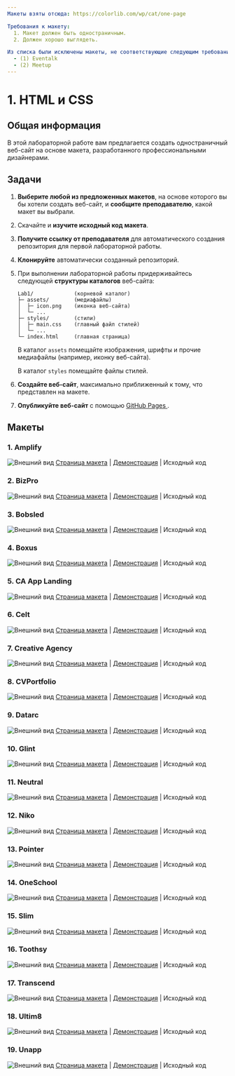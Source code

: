 ```yaml
---
Макеты взяты отсюда: https://colorlib.com/wp/cat/one-page

Требования к макету:
  1. Макет должен быть одностраничным.
  2. Должен хорошо выглядеть.

Из списка были исключены макеты, не соответствующие следующим требованиям:
  - (1) Eventalk
  - (2) Meetup
---
```


# 1. HTML и CSS

## Общая информация

В этой лабораторной работе вам предлагается создать одностраничный веб-сайт на 
основе макета, разработанного профессиональными дизайнерами.

## Задачи

1. **Выберите любой из предложенных макетов**, на основе которого вы бы хотели 
создать веб-сайт, и **сообщите преподавателю**, какой макет вы выбрали.

2. Скачайте и **изучите исходный код макета**.

3. **Получите ссылку от преподавателя** для автоматического создания
репозитория для первой лабораторной работы.

4. **Клонируйте** автоматически созданный репозиторий.

5. При выполнении лабораторной работы придерживайтесь следующей
**структуры каталогов** веб-сайта:

    ```
    Lab1/             (корневой каталог)
    ├─ assets/        (медиафайлы)
    │  ├─ icon.png    (иконка веб-сайта)
    │  └─ ...
    ├─ styles/        (стили)
    │  ├─ main.css    (главный файл стилей)
    │  └─ ...
    └─ index.html     (главная страница)
    ```
    
    В каталог `assets` помещайте изображения, шрифты и прочие медиафайлы
    (например, иконку веб-сайта).
    
    В каталог `styles` помещайте файлы стилей.

6. **Создайте веб-сайт**, максимально приближенный к тому,
что представлен на макете.

7. **Опубликуйте веб-сайт** с помощью [GitHub Pages
](https://help.github.com/articles/configuring-a-publishing-source-for-github-pages).

## Макеты

### 1. Amplify

![Внешний вид](./assets/Amplify.jpg)
[Страница макета](https://colorlib.com/wp/template/amplify) |
[Демонстрация](https://colorlib.com/preview/theme/amplify) |
<a :href="$withBase('/assets/labs/01/Amplify.zip')" download>Исходный код</a>

### 2. BizPro

![Внешний вид](./assets/BizPro.jpg)
[Страница макета](https://colorlib.com/wp/template/bizpro) |
[Демонстрация](https://colorlib.com/etc/bizpro) |
<a :href="$withBase('/assets/labs/01/BizPro.zip')" download>Исходный код</a>

### 3. Bobsled

![Внешний вид](./assets/Bobsled.jpg)
[Страница макета](https://colorlib.com/wp/template/bobsled) |
[Демонстрация](https://colorlib.com/etc/bobsled) |
<a :href="$withBase('/assets/labs/01/Bobsled.zip')" download>Исходный код</a>

### 4. Boxus

![Внешний вид](./assets/Boxus.jpg)
[Страница макета](https://colorlib.com/wp/template/boxus) |
[Демонстрация](https://colorlib.com/etc/boxus) |
<a :href="$withBase('/assets/labs/01/Boxus.zip')" download>Исходный код</a>

### 5. CA App Landing

![Внешний вид](./assets/CA_App_Landing.jpg)
[Страница макета](https://colorlib.com/wp/template/ca-app) |
[Демонстрация](https://colorlib.com/etc/ca) |
<a :href="$withBase('/assets/labs/01/CA_App_Landing.zip')" download>Исходный код</a>

### 6. Celt

![Внешний вид](./assets/Celt.jpg)
[Страница макета](https://colorlib.com/wp/template/celt) |
[Демонстрация](https://colorlib.com/etc/celt) |
<a :href="$withBase('/assets/labs/01/Celt.zip')" download>Исходный код</a>

### 7. Creative Agency

![Внешний вид](./assets/Creative_Agency.jpg)
[Страница макета](https://colorlib.com/wp/template/creative-agency) |
[Демонстрация](https://colorlib.com/etc/creative-agency) |
<a :href="$withBase('/assets/labs/01/Creative_Agency.zip')" download>Исходный код</a>

### 8. CVPortfolio

![Внешний вид](./assets/CVPortfolio.jpg)
[Страница макета](https://colorlib.com/wp/template/cvportfolio) |
[Демонстрация](https://colorlib.com/preview/theme/cvportfolio) |
<a :href="$withBase('/assets/labs/01/CVPortfolio.zip')" download>Исходный код</a>

### 9. Datarc

![Внешний вид](./assets/Datarc.jpg)
[Страница макета](https://colorlib.com/wp/template/datarc) |
[Демонстрация](https://colorlib.com/etc/datarc) |
<a :href="$withBase('/assets/labs/01/Datarc.zip')" download>Исходный код</a>

### 10. Glint

![Внешний вид](./assets/Glint.jpg)
[Страница макета](https://colorlib.com/wp/template/glint) |
[Демонстрация](https://colorlib.com/etc/glint) |
<a :href="$withBase('/assets/labs/01/Glint.zip')" download>Исходный код</a>

### 11. Neutral

![Внешний вид](./assets/Neutral.jpg)
[Страница макета](https://colorlib.com/wp/template/neutral) |
[Демонстрация](https://colorlib.com/preview/theme/neutral) |
<a :href="$withBase('/assets/labs/01/Neutral.zip')" download>Исходный код</a>

### 12. Niko

![Внешний вид](./assets/Niko.jpg)
[Страница макета](https://colorlib.com/wp/template/niko) |
[Демонстрация](https://colorlib.com/preview/theme/niko) |
<a :href="$withBase('/assets/labs/01/Niko.zip')" download>Исходный код</a>

### 13. Pointer

![Внешний вид](./assets/Pointer.jpg)
[Страница макета](https://colorlib.com/wp/template/pointer) |
[Демонстрация](https://colorlib.com/preview/theme/pointer) |
<a :href="$withBase('/assets/labs/01/Pointer.zip')" download>Исходный код</a>

### 14. OneSchool

![Внешний вид](./assets/OneSchool.jpg)
[Страница макета](https://colorlib.com/wp/template/oneschool) |
[Демонстрация](https://colorlib.com/preview/theme/oneschool) |
<a :href="$withBase('/assets/labs/01/OneSchool.zip')" download>Исходный код</a>

### 15. Slim

![Внешний вид](./assets/Slim.jpg)
[Страница макета](https://colorlib.com/wp/template/slim) |
[Демонстрация](https://colorlib.com/preview/theme/slim) |
<a :href="$withBase('/assets/labs/01/Slim.zip')" download>Исходный код</a>

### 16. Toothsy

![Внешний вид](./assets/Toothsy.jpg)
[Страница макета](https://colorlib.com/wp/template/toothsy) |
[Демонстрация](https://colorlib.com/preview/theme/toothsy) |
<a :href="$withBase('/assets/labs/01/Toothsy.zip')" download>Исходный код</a>

### 17. Transcend

![Внешний вид](./assets/Transcend.jpg)
[Страница макета](https://colorlib.com/wp/template/transcend) |
[Демонстрация](https://colorlib.com/preview/theme/transcend) |
<a :href="$withBase('/assets/labs/01/Transcend.zip')" download>Исходный код</a>

### 18. Ultim8

![Внешний вид](./assets/Ultim8.jpg)
[Страница макета](https://colorlib.com/wp/template/ultim8) |
[Демонстрация](https://colorlib.com/preview/theme/ultim8) |
<a :href="$withBase('/assets/labs/01/Ultim8.zip')" download>Исходный код</a>

### 19. Unapp

![Внешний вид](./assets/Unapp.jpg)
[Страница макета](https://colorlib.com/wp/template/unapp) |
[Демонстрация](https://colorlib.com/preview/theme/unapp) |
<a :href="$withBase('/assets/labs/01/Unapp.zip')" download>Исходный код</a>

<disqus-comments
  page-uuid="149fa661-6e05-4d4c-8525-521ec95711e8"
  page-title="1. HTML и CSS | Лабораторные работы"/>